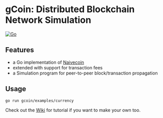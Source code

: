 # gCoin: Distributed Blockchain Network Simulation
[![Go](https://github.com/xumarcus/gcoin/actions/workflows/go.yml/badge.svg?branch=master)](https://github.com/xumarcus/gcoin/actions/workflows/go.yml)

## Features
- a Go implementation of [Naivecoin](https://lhartikk.github.io/)
- extended with support for transaction fees
- a Simulation program for peer-to-peer block/transaction propagation

## Usage
`go run gcoin/examples/currency`

Check out the [Wiki](https://github.com/xumarcus/gcoin/wiki) for tutorial if you want to make your own too.